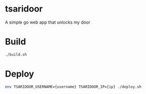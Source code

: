 # tsaridoor
A simple go web app that unlocks my door

# Build
```bash
./build.sh
```

# Deploy
```bash
env TSARIDOOR_USERNAME={username} TSARIDOOR_IP={ip} ./deploy.sh
```